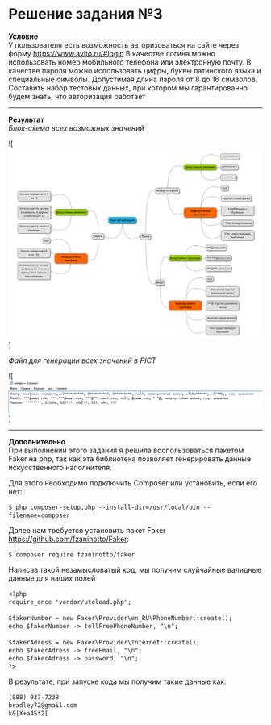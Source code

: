 Решение задания №3
=====================

**Условие** </br>
У пользователя есть возможность авторизоваться на сайте через форму https://www.avito.ru/#login
В качестве логина можно использовать номер мобильного телефона или электронную почту.
В качестве пароля можно использовать цифры, буквы латинского языка и специальные символы. Допустимая длина пароля от 8 до 16 символов.</br>
Составить набор тестовых данных, при котором мы гарантированно будем знать, что авторизация работает
***
**Результат** </br>
*Блок-схема всех возможных значений*

![<img src="img/block.png" width="800"/>]

*Файл для генерации всех значений в PICT*

![<img src="img/anketa.png" width="800"/>]

***

**Дополнительно** </br>
При выполнении этого задания я решила воспользоваться пакетом Faker на php, так как эта библиотека позволяет генерировать данные искусственного наполнителя.

Для этого необходимо подключить Сomposer или установить, если его нет:

    $ php composer-setup.php --install-dir=/usr/local/bin --filename=composer

Далее нам требуется установить пакет Faker https://github.com/fzaninotto/Faker:

    $ composer require fzaninotto/faker

Написав такой незамысловатый код, мы получим слуйчайные валидные данные для наших полей

    <?php 
    require_once 'vendor/utoload.php';

    $fakerNumber = new Faker\Provider\en_RU\PhoneNumber::create();
    echo $fakerNumber -> tollFreePhoneNumber, "\n";

    $fakerAdress = new Faker\Provider\Internet::create();
    echo $fakerAdress -> freeEmail, "\n";
    echo $fakerAdress -> password, "\n";
    ?>

В результате, при запуске кода мы получим такие данные как:
    
    (888) 937-7238
    bradley72@gmail.com
    k&|X+a45*2[
